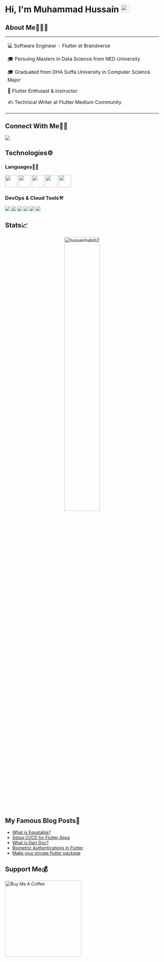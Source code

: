 # Hi, I'm Muhammad Hussain <img src="https://github.com/TheDudeThatCode/TheDudeThatCode/blob/master/Assets/Hi.gif" width="29px" height="25px">

## About Me🧑🏼‍💻

<table>
  <tr>
    <td valign="center">
      
💻 Software Engineer - Flutter at Brandverse            

🎓 Persuing Masters in Data Science from NED University

🎓 Graduated from DHA Suffa University in Computer Science Major

🌱 Flutter Enthuiast & Instructor

✍️ Technical Writer at Flutter Medium Community

  
    
  </tr>
  </table>


## Connect With Me👋🏼

<p align="left">  
<a href="https://linkedin.com/in/hussainhabibullah" target="blank"><img src="https://img.icons8.com/color/35/000000/linkedin.png"/></a>
</p>
    
## Technologies⚙️

### Languages✍🏼

<img src="https://img.icons8.com/color/344/flutter.png" height= "40px" width= "40px" /> <img src="https://img.icons8.com/color/452/dart.png" height= "40px" width= "40px" /> <img src="https://img.icons8.com/color/344/python--v1.png" height= "40px" width= "40px"/> <img src="https://img.icons8.com/color/35/000000/c-plus-plus-logo.png" height= "40px" width= "40px" /> <img src="https://img.icons8.com/color/344/nodejs.png" height= "40px" width= "40px" />

### DevOps & Cloud Tools⚒️

<img src="https://img.icons8.com/fluency/35/000000/visual-studio-code-2019.png"/> <img src="https://img.icons8.com/color/35/000000/intellij-idea.png"/> <img src="https://img.icons8.com/color/35/000000/google-cloud.png"/> <img src="https://img.icons8.com/color/35/000000/figma--v2.png"/> <img src="https://img.icons8.com/color/35/000000/git.png"/> <img src="https://img.icons8.com/color/35/000000/github.png"/> 


## Stats📈

<p align="center">
<img width="48%" src="https://github-readme-streak-stats.herokuapp.com/?user=hussainhabib2&theme=highcontrast&hide_border=true" alt="hussainhabib2" />
</p>


## My Famous Blog Posts📖

<!-- HASHNODE_BLOG:START -->
- [What is Equatable?](https://hussainhabibullah.medium.com/flutter-equatable-f589a16b3744)
- [Setup CI/CD for Flutter Apps](https://medium.com/flutter-community/set-up-ci-cd-for-your-flutter-application-b62d3493498)
- [What is Dart Doc?](https://medium.com/flutter-community/flutter-what-is-dart-doc-4beffbed6a46)
- [Biometric Authentications in Flutter](https://hussainhabibullah.medium.com/bio-metric-authentications-in-flutter-96c07c79e720)
- [Make your private flutter package](https://medium.com/flutter-community/make-your-private-flutter-package-23a75ba899)
<!-- HASHNODE_BLOG:END -->

  
## Support Me💰

<a href="https://www.buymeacoffee.com/hussainhabib" target="_blank"><img src="https://cdn.buymeacoffee.com/buttons/v2/default-yellow.png" alt="Buy Me A Coffee" width="250" ></a>
